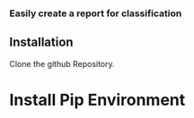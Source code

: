 ### Easily create a report for classification


## Installation
Clone the github Repository.


# Install Pip Environment

